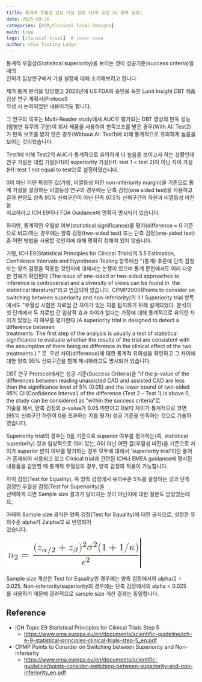 ```yaml
---
title: 통계적 우월성 검정 가설 설정 (단측 검정 vs 양측 검정)
date: 2025-09-28
categories: [KOR,Clinical Trial Designs]
math: true
tags: [clinical trial]  # lower case 
author: <Tea Tasting Lady>
--- 
```


통계적 우월성(Statisitcal superiority)을 보이는 것이 성공기준(success criteria)일 때의  
인허가 임상연구에서 가설 설정에 대해 소개해보려고 합니다.  
  
제가 통계 분석을 담당했고 2023년에 US FDA의 승인을  득한 Lunit Insight DBT 제품 임상 연구 계획서(Protocol)  
작성 시 논의되었던 내용이기도 합니다.  
  
그 연구의 목표는 Multi-Reader study에서 AUC로 평가되는  DBT 영상의 판독 성능(암병변 유무의 구분)이 회사 제품을 사용하여 판독보조를 받은 경우(With AI: Test2)가 판독 보조를 받지 않은 경우(Without AI: Test1)에 비해  통계적으로 유의하게 높음을 보이는 것이었습니다.  
  
Test1에 비해 Test2의 AUC가 통계적으로  유의하게 더 높음을 보이고자 하는 상황인데  연구 가설은 대립 가설(H1)이 superiority 가설(H1: test 1 < test 2)이 아닌 차이 가설(H1: test 1 not equal to test2)로 설정하였습니다.  
  
0이 아닌 어떤 특정한 값(가령, 비열등성 마진 non-inferiority margin)을  기준으로 통계 가설을 설정하는 비열등성 연구의 경우에는  단측 검정(one sided test)을 사용하고 결과 판정도 양측 95%  신뢰구간이 아닌 단측 97.5% 신뢰구간의 하한과 비열등성 마진을  
비교하라고 ICH E9이나 FDA Guidance에 명확히 명시되어 있습니다.  
  
하지만, 통계적인 우월성 여부(statistical significance)를  평가(difference = 0 기준으로 비교)하는 경우에는  양측 검정(two-sided test) 또는 단측 검정(one-sided test) 중  어떤 방법을 사용할 것인지에 대해 명확히 정해져 있지 않습니다.  
  
가령, ICH E9(Statistical Principles for Clinical Trials)의  5.5 Estimation, Confidence Intervals and Hypothesis Testing 항목에선  "(통계) 추론에 단측 검정 또는 양측 검정을 적용할 것인지에 대해서는 논쟁이 있으며 통계 문헌에서도 여러 다양한 견해가 확인된다 (The issue of one-sided or two-sided approaches to inference  is controversial and a diversity of views can be found in 
the statistical literature)"라고 언급되어 있습니다. 
CPMP2000(Points to consider on switching between  superiority and non-inferiority)의 II.1 Superiority trial 항목에서도  "우월성 시험은 치료법 간 차이가 있는 지를 탐지하기 위해  설계되었다. 분석의 첫 단계에서 두 치료법 간 임상적 효과 차이가 없다는 가정에 대해 통계적으로 유의한 차이가 있었는 지 여부를 평가한다 (A superiority trial is designed to detect a difference between  
treatments.  The first step of the analysis is usually a test of statistical significance  to evaluate whether the results of the trial are consistent with the  assumption of there being no difference in the clinical  effect of the two treatments.) " 로  우선 차이(difference)에 대한  통계적 유의성을 확인하고 그 차이에 대한 양측 95% 신뢰구간을 함께  제시하라고도 명시되어 있습니다.  
  
DBT 연구 Protocol에서는 성공 기준(Success Criteria)을  "If the p-value of the differences between reading  unassisted CAD and assisted CAD are  less than the significance level of 5% (0.05) and  the lower bound of two-sided 95% CI (Confidence Interval) of  the difference (Test 2 – Test 1) is above 0,  the study can be considered as “within the success criteria”로  
기술을 해서, 양측 검정의 p-value가 0.05 미만이고 0보다 차이가 통계적으로 크면(95% 신뢰구간 하한이 0을 초과하는 지를 평가)  성공 기준을 만족하는 것으로 기술하였습니다.  
  
Superiority trial의 경우는 0을 기준으로 superior 여부를  평가하는(즉, statistical superiority) 것과 임상적으로  의미 있는, 0이 아닌 어떤 값(우월성 마진)을 기준으로  차이가 superior 한지 여부를 평가하는 경우 모두에 대해서  'superiority trial'이란 용어가 혼재되어 사용되고 있고  Clinical trial과 관련된 ICH나 EMEA guidance에  명시된 내용들을 감안할 때 통계적 우월성의 경우,  양측 검정의 적용이 가능합니다.  
  
차이 검정(Test for Equality), 즉 양측 검정에서 유의수준 5%를 설정하는 것과  단측 검정인 우월성 검정(Test for Superiority)을  
선택하게 되면 Sample size 결과가 달라지는 것이 아닌지에 대한 질문도 받았었는데요,  
  
아래의 Sample size 공식은 양측 검정(Test for Equality)에  대한 공식으로, 설정한 유의수준 alpha가 Zalpha/2 로 반영되어  
있습니다.

![](../img/sample_size_formula.png)

Sample size 계산은 Test for Equality인 경우에는  양측 검정에서의 alpha/2 = 0.025, Non-inferiority/superiority의  경우에는 단측 검정에서의 alpha = 0.025를 사용하기 때문에  결과적으로 sample size 계산 결과는 동일합니다.

## Reference
-  ICH Topic E9 Statistical Principles for Clinical Trials Step 5 
	- https://www.ema.europa.eu/en/documents/scientific-guideline/ich-e-9-statistical-principles-clinical-trials-step-5_en.pdf
-  CPMP Points to Consider on Switching between Superiority and Non-inferiority
	- https://www.ema.europa.eu/en/documents/scientific-guideline/points-consider-switching-between-superiority-and-non-inferiority_en.pdf